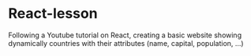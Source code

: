 # React-lesson
Following a Youtube tutorial on React, creating a basic website showing dynamically countries with their attributes (name, capital, population, ...)

